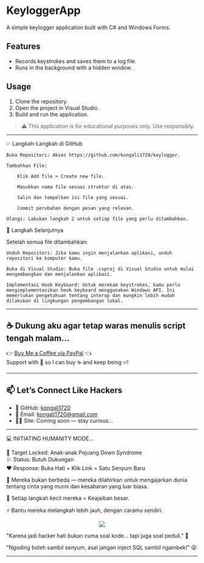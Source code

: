 # KeyloggerApp

A simple keylogger application built with C# and Windows Forms.

## Features

- Records keystrokes and saves them to a log file.
- Runs in the background with a hidden window.

## Usage

1. Clone the repository.
2. Open the project in Visual Studio.
3. Build and run the application.

> ⚠️ This application is for educational purposes only. Use responsibly.
---
✅ Langkah-Langkah di GitHub

    Buka Repositori: Akses https://github.com/kongali1720/keylogger.

    Tambahkan File:

        Klik Add file > Create new file.

        Masukkan nama file sesuai struktur di atas.

        Salin dan tempelkan isi file yang sesuai.

        Commit perubahan dengan pesan yang relevan.

    Ulangi: Lakukan langkah 2 untuk setiap file yang perlu ditambahkan.

🚀 Langkah Selanjutnya

Setelah semua file ditambahkan:

    Unduh Repositori: Jika kamu ingin menjalankan aplikasi, unduh repositori ke komputer kamu.

    Buka di Visual Studio: Buka file .csproj di Visual Studio untuk mulai mengembangkan dan menjalankan aplikasi.

    Implementasi Hook Keyboard: Untuk merekam keystrokes, kamu perlu mengimplementasikan hook keyboard menggunakan Windows API. Ini memerlukan pengetahuan tentang interop dan mungkin lebih mudah dilakukan di lingkungan pengembangan lokal.
---
## ☕ Dukung aku agar tetap waras menulis script tengah malam...

👉 [Buy Me a Coffee via PayPal](https://www.paypal.com/paypalme/bungtempong99) 👈  
Support with 💸 so I can buy ☕ and keep being 🔥!

---

## 📫 Let’s Connect Like Hackers

- 🧙 GitHub: [kongali1720](https://github.com/kongali1720)
- 💌 Email: [kongali1720@gmail.com](mailto:kongali1720@gmail.com)
- 🕵️‍♂️ Site: Coming soon — stay curious...

---

💻 INITIATING HUMANITY MODE...

🎯 Target Locked: Anak-anak Pejuang Down Syndrome  
🩺 Status: Butuh Dukungan  
❤️ Response: Buka Hati + Klik Link = Satu Senyum Baru

🧬 Mereka bukan berbeda — mereka dilahirkan untuk mengajarkan dunia tentang cinta yang murni dan kesabaran yang luar biasa.

👣 Setiap langkah kecil mereka = Keajaiban besar.

⚡ Bantu mereka melangkah lebih jauh, dengan caramu sendiri.

<p align="center">
  <a href="https://mydonation4ds.github.io/" target="_blank">
    <img src="https://img.shields.io/badge/SUPPORT--NOW-%F0%9F%A7%A1-orange?style=for-the-badge&logo=heart" />
  </a>
</p>

"Karena jadi hacker hati bukan cuma soal kode... tapi juga soal peduli." 🖤

"Ngoding boleh sambil senyum, asal jangan inject SQL sambil ngambek!" 😜

---
